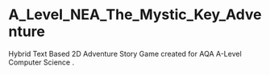 # A_Level_NEA_The_Mystic_Key_Adventure
Hybrid Text Based 2D Adventure Story Game created for AQA A-Level Computer Science .
